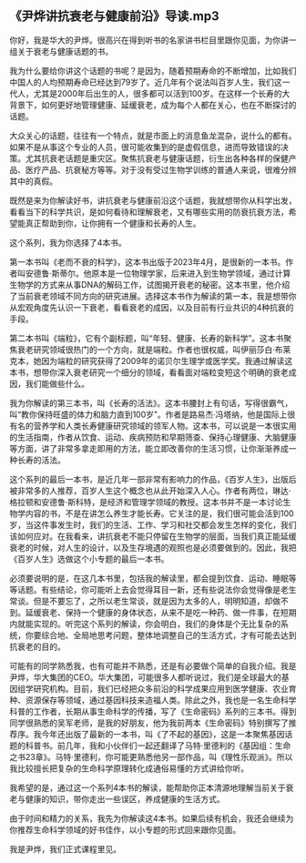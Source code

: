 ## 《尹烨讲抗衰老与健康前沿》导读.mp3

你好，我是华大的尹烨。很高兴在得到听书的名家讲书栏目里跟你见面，为你讲一组关于衰老与健康话题的书。

我为什么要给你讲这个话题的书呢？是因为，随着预期寿命的不断增加，比如我们中国人的人均预期寿命已经达到79岁了。近几年有个说法叫百岁人生，我们这一代人，尤其是2000年后出生的人，很多都可以活到100岁。在这样一个长寿的大背景下，如何更好地管理健康、延缓衰老，成为每个人都在关心，也在不断探讨的话题。

大众关心的话题，往往有一个特点，就是市面上的消息鱼龙混杂，说什么的都有。如果不是从事这个专业的人员，很可能收集到的是虚假信息，进而导致错误的决策。尤其抗衰老话题是重灾区。聚焦抗衰老与健康话题，衍生出各种各样的保健产品、医疗产品、抗衰秘方等等。对于没有受过生物学训练的普通人来说，很难分辨其中的真假。

既然是来为你解读好书，讲抗衰老与健康前沿这个话题，我就想带你从科学出发，看看当下的科学共识，是如何看待和理解衰老，又有哪些实用的防衰抗衰方法，希望能真正帮助到你，让你拥有一个健康和长寿的人生。

这个系列，我为你选择了4本书。

第一本书叫《老而不衰的科学》，这本书出版于2023年4月，是很新的一本书。作者叫安德鲁·斯蒂尔。他原本是一位物理学家，后来进入到生物学领域，通过计算生物学的方式来从事DNA的解码工作，试图揭开衰老的秘密。这本书里，他介绍了当前衰老领域不同方向的研究进展。选择这本书作为解读的第一本，我是想带你从宏观角度先认识一下衰老，看看衰老的成因，以及目前有行业共识的4种抗衰的手段。

第二本书叫《端粒》，它有个副标题，叫“年轻、健康、长寿的新科学”。这本书聚焦衰老研究领域很热门的一个方向，就是端粒。作者也很权威，叫伊丽莎白·布莱克本，她因为端粒的研究获得了2009年的诺贝尔生理学或医学奖。我通过解读这本书，想带你深入衰老研究一个细分的领域，看看面对端粒变短这个明确的衰老成因，我们能做些什么。

我为你解读的第三本书，叫《长寿的活法》。这本书腰封上有句话，写得很霸气，叫“教你保持旺盛的体力和脑力直到100岁”。作者是路易杰·冯塔纳，他是国际上很有名的营养学和人类长寿健康研究领域的领军人物。这本书，可以说是一本很实用的生活指南，作者从饮食、运动、疾病预防和早期筛查、保持心理健康、大脑健康等方面，讲了非常多拿走即用的方法，能立即改善你的生活习惯，让你渐渐养成一种长寿的活法。

这个系列的最后一本书，是近几年一部非常有影响力的作品，《百岁人生》，出版后被非常多的人推荐，百岁人生这个概念也从此开始深入人心。作者有两位，琳达·格拉顿和安德鲁·斯科特，是经济和管理学领域的教授。这本书并不是一本讨论生物学内容的书，不是在讲怎么养生才能长寿。它关注的是，我们很可能会活到100岁，当这件事发生时，我们的生活、工作、学习和社交都会发生怎样的变化，我们该如何应对。在我看来，讲抗衰老不能只停留在生物学的层面，当我们真正能延缓衰老的时候，对人生的设计，以及生存境遇的观照也是必须要做到的。因此，我把《百岁人生》选做这个小专题的最后一本书。

必须要说明的是，在这几本书里，包括我的解读里，都会提到饮食、运动、睡眠等等话题。有些结论，你可能听上去会觉得耳目一新，还有些说法你会觉得像是老生常谈。但是不要忘了，之所以老生常谈，就是因为太多的人，明明知道，却做不到。延缓衰老、保持一个健康的身体状态，从来不是吃一种药、做一件事，在短期内就能实现的。听完这个系列的解读，你会明白，我们的身体是个无比复杂的系统，你要综合地、全局地思考问题，整体地调整自己的生活方式，才有可能去达到抗衰老的目的。

可能有的同学熟悉我，也有可能并不熟悉，还是有必要做个简单的自我介绍。我是尹烨，华大集团的CEO。华大集团，可能很多人都听说过，我们是全球最大的基因组学研究机构。目前，我们已经把众多前沿的科学成果应用到医学健康、农业育种、资源保存等领域，通过基因科技来造福人类。除此之外，我也是一名生命科学科普的工作者，长期从事生命科学的传播，写了《生命密码》系列的三本书。得到同学很熟悉的吴军老师，是我的好朋友，他为我前两本《生命密码》特别撰写了推荐序。我今年还出版了最新的一本书，叫《了不起的基因》，这是一本聚焦基因话题的科普书。前几年，我和小伙伴们一起还翻译了马特·里德利的《基因组：生命之书23章》。马特·里德利，你可能更熟悉他另一部作品，叫《理性乐观派》。所以我比较擅长把复杂的生命科学原理转化成通俗易懂的方式讲给你听。

我希望的是，通过这一个系列4本书的解读，能帮助你正本清源地理解当前关于衰老与健康的知识，带你走出一些误区，养成健康的生活方式。

由于时间和精力的关系，我先为你解读这4本书。如果后续有机会，我还会继续为你推荐生命科学领域的好书佳作，以小专题的形式回来跟你见面。

我是尹烨，我们正式课程里见。

















